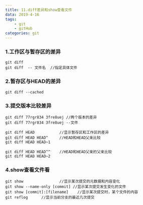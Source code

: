 ```yaml
---
title: 11.diff差异和show查看文件
data: 2019-4-16
tags:
    - git
    - gitHub
categories: git
---
```


### 1.工作区与暂存区的差异
```
git diff
git diff  -- 文件名  //指定具体文件
```

### 2.暂存区与HEAD的差异
```
git diff --cached
```

### 3.提交版本比较差异

```
git diff 77rgr834 3fre8uej //两个版本的差异
git diff 77rgr834 3fre8uej --文件

git diff HEAD           //显示暂存区和工作区的差异
git diff HEAD HEAD^     //HEAD和HEAD父亲比较
git diff HEAD HEAD~1

git diff HEAD HEAD^^    //HEAD和HEAD父亲的父亲比较
git diff HEAD HEAD~2
```

### 4.show查看文件看
```
git show                //显示某次提交的元数据和内容变化 
git show --name-only [commit] //显示某次提交发生变化的文件
git show [commit]:[filename]    //显示某次提交时，某个文件的内容
git reflog      //显示当前分支的最近几次提交
```